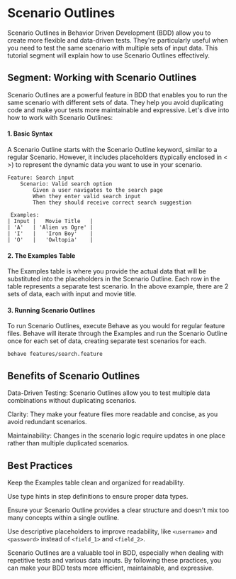# Scenario Outlines
Scenario Outlines in Behavior Driven Development (BDD) allow you to create more flexible and data-driven tests. 
They're particularly useful when you need to test the same scenario with multiple sets of input data. 
This tutorial segment will explain how to use Scenario Outlines effectively.

## Segment: Working with Scenario Outlines
Scenario Outlines are a powerful feature in BDD that enables you to run the same scenario with different sets of data. 
They help you avoid duplicating code and make your tests more maintainable and expressive. 
Let's dive into how to work with Scenario Outlines:

#### 1. Basic Syntax
A Scenario Outline starts with the Scenario Outline keyword, similar to a regular Scenario. 
However, it includes placeholders (typically enclosed in < >) to represent the dynamic data you want to use in your scenario.
```
Feature: Search input
    Scenario: Valid search option
        Given a user navigates to the search page
        When they enter valid search input
        Then they should receive correct search suggestion

 Examples:
| Input |   Movie Title   | 
| 'A'   | 'Alien vs Ogre' | 
| 'I'   |   'Iron Boy'    |
| 'O'   |   'Owltopia'    |
```

#### 2. The Examples Table

The Examples table is where you provide the actual data that will be substituted into the placeholders in the Scenario Outline. 
Each row in the table represents a separate test scenario. 
In the above example, there are 2 sets of data, each with input and movie title.

#### 3. Running Scenario Outlines

To run Scenario Outlines, execute Behave as you would for regular feature files. 
Behave will iterate through the Examples and run the Scenario Outline once for each set of data, creating separate test scenarios for each.

`behave features/search.feature`

## Benefits of Scenario Outlines
Data-Driven Testing: Scenario Outlines allow you to test multiple data combinations without duplicating scenarios.

Clarity: They make your feature files more readable and concise, as you avoid redundant scenarios.

Maintainability: Changes in the scenario logic require updates in one place rather than multiple duplicated scenarios.

## Best Practices
Keep the Examples table clean and organized for readability.

Use type hints in step definitions to ensure proper data types.

Ensure your Scenario Outline provides a clear structure and doesn't mix too many concepts within a single outline.

Use descriptive placeholders to improve readability, like `<username>` and `<password>` instead of `<field_1>` and `<field_2>`.

Scenario Outlines are a valuable tool in BDD, especially when dealing with repetitive tests and various data inputs. 
By following these practices, you can make your BDD tests more efficient, maintainable, and expressive.

